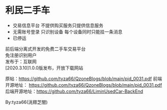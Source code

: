 # 利民二手车
- 交易信息平台 不提供购买服务只提供信息服务
- 无需账号登录 只识别设备 每个设备同时只能挂一条消息
- 已停运

 前后端分离式开发的免费二手车交易平台  
免注册识别用户  
 发布于：互联网  
[2020.3.10]1.0.0版发布，开放下载网站  

原帖：https://github.com/tyza66/QzoneBlogs/blob/main/pid_0031.pdf
前端开源地址： https://github.com/tyza66/QzoneBlogs/blob/main/pid_0031.pdf
后端开源地址：https://github.com/tyza66/LiminUsedCar-BackEnd

By:tyza66(洮羱芝闇)
